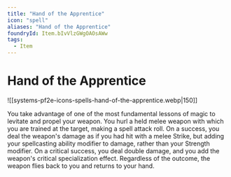 ```yaml
---
title: "Hand of the Apprentice"
icon: "spell"
aliases: "Hand of the Apprentice"
foundryId: Item.bIvVlzGWgOAOsAWw
tags:
  - Item
---
```


# Hand of the Apprentice
![[systems-pf2e-icons-spells-hand-of-the-apprentice.webp|150]]

You take advantage of one of the most fundamental lessons of magic to levitate and propel your weapon. You hurl a held melee weapon with which you are trained at the target, making a spell attack roll. On a success, you deal the weapon's damage as if you had hit with a melee Strike, but adding your spellcasting ability modifier to damage, rather than your Strength modifier. On a critical success, you deal double damage, and you add the weapon's critical specialization effect. Regardless of the outcome, the weapon flies back to you and returns to your hand.
